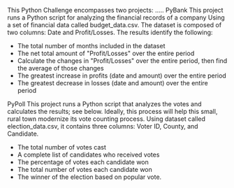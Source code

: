 This Python Challenge encompasses two projects:
.....
PyBank
This project runs a Python script for analyzing the financial records of a company Using a set of financial data called budget_data.csv. The dataset is composed of two columns: Date and Profit/Losses. The results identify the following:
  - The total number of months included in the dataset
  - The net total amount of "Profit/Losses" over the entire period
  - Calculate the changes in "Profit/Losses" over the entire period, then find the average of those changes
  - The greatest increase in profits (date and amount) over the entire period
  - The greatest decrease in losses (date and amount) over the entire period

PyPoll
This project runs a Python script that analyzes the votes and calculates the results; see below. Ideally, this process will help this small, rural town modernize its vote counting process. Using dataset called election_data.csv, it contains three columns: Voter ID, County, and Candidate. 
  - The total number of votes cast
  - A complete list of candidates who received votes
  - The percentage of votes each candidate won
  - The total number of votes each candidate won
  - The winner of the election based on popular vote.







